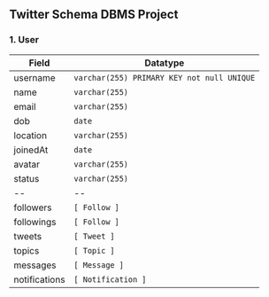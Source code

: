 ## Twitter Schema DBMS Project

### 1. User
| Field | Datatype | 
| --- | --- |
| username | ```varchar(255) PRIMARY KEY not null UNIQUE``` |
| name | ```varchar(255)``` |
| email | ```varchar(255)``` |
| dob | ```date``` |
| location | ```varchar(255)``` |
| joinedAt | ```date``` |
| avatar | ```varchar(255)``` |
| status | ```varchar(255)``` |
| -- | -- |
| followers | ```[ Follow ]``` |
| followings | ```[ Follow ]``` |
| tweets | ```[ Tweet ]```  |
| topics | ```[ Topic ]``` |
| messages | ```[ Message ]```  |
| notifications | ```[ Notification ]``` |




